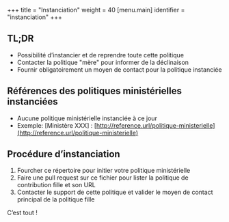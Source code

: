 +++
title = "Instanciation"
weight = 40
[menu.main]
  identifier = "instanciation"
+++

## TL;DR

 * Possibilité d’instancier et de reprendre toute cette politique
 * Contacter la politique "mère" pour informer de la déclinaison
 * Fournir obligatoirement un moyen de contact pour la politique instanciée

## Références des politiques ministérielles instanciées

 * Aucune politique ministérielle instanciée à ce jour
 * Exemple: [Ministère XXX] : [http://reference.url/politique-ministerielle](http://reference.url/politique-ministerielle)
 
## Procédure d’instanciation
 
 1. Fourcher ce répertoire pour initier votre politique ministérielle
 2. Faire une pull request sur ce fichier pour lister la politique de contribution fille et son URL
 3. Contacter le support de cette politique et valider le moyen de contact principal de la politique fille
 
 C’est tout !
